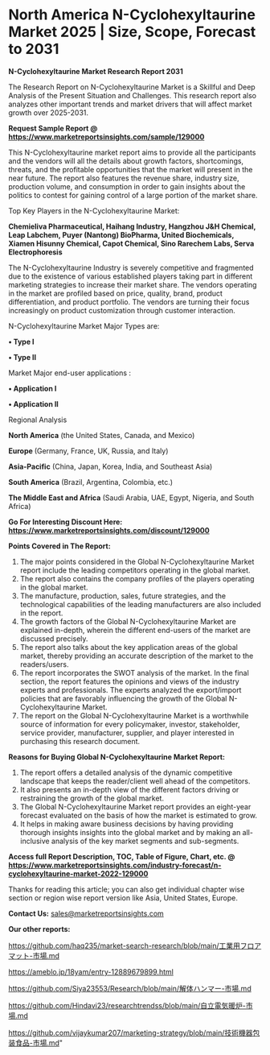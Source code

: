 # North America N-Cyclohexyltaurine Market 2025 | Size, Scope, Forecast to 2031

<strong>N-Cyclohexyltaurine Market Research Report 2031</strong>

The Research Report on N-Cyclohexyltaurine Market is a Skillful and Deep Analysis of the Present Situation and Challenges. This research report also analyzes other important trends and market drivers that will affect market growth over 2025-2031.

<strong>Request Sample Report @ <a href=https://www.marketreportsinsights.com/sample/129000>https://www.marketreportsinsights.com/sample/129000</a></strong>

This N-Cyclohexyltaurine market report aims to provide all the participants and the vendors will all the details about growth factors, shortcomings, threats, and the profitable opportunities that the market will present in the near future. The report also features the revenue share, industry size, production volume, and consumption in order to gain insights about the politics to contest for gaining control of a large portion of the market share.

Top Key Players in the N-Cyclohexyltaurine Market:

<strong>Chemieliva Pharmaceutical, Haihang Industry, Hangzhou J&H Chemical, Leap Labchem, Puyer (Nantong) BioPharma, United Biochemicals, Xiamen Hisunny Chemical, Capot Chemical, Sino Rarechem Labs, Serva Electrophoresis</strong>

The N-Cyclohexyltaurine Industry is severely competitive and fragmented due to the existence of various established players taking part in different marketing strategies to increase their market share. The vendors operating in the market are profiled based on price, quality, brand, product differentiation, and product portfolio. The vendors are turning their focus increasingly on product customization through customer interaction.

N-Cyclohexyltaurine Market Major Types are:

<strong>• Type I

• Type II</strong>

Market Major end-user applications :

<strong>• Application I

• Application II</strong>

Regional Analysis

</u><strong><b>North America</b></strong> (the United States, Canada, and Mexico)

<strong><b>Europe </b></strong>(Germany, France, UK, Russia, and Italy)

<strong><b>Asia-Pacific</b></strong> (China, Japan, Korea, India, and Southeast Asia)

<strong><b>South America</b></strong> (Brazil, Argentina, Colombia, etc.)

<strong><b>The Middle East and Africa</b></strong> (Saudi Arabia, UAE, Egypt, Nigeria, and South Africa)

<strong>Go For Interesting Discount Here: <a href=https://www.marketreportsinsights.com/discount/129000>https://www.marketreportsinsights.com/discount/129000</a></strong>

<strong>Points Covered in The Report:</strong>
<ol>
  <li>The major points considered in the Global N-Cyclohexyltaurine Market report include the leading competitors operating in the global market.</li>
  <li>The report also contains the company profiles of the players operating in the global market.</li>
  <li>The manufacture, production, sales, future strategies, and the technological capabilities of the leading manufacturers are also included in the report.</li>
  <li>The growth factors of the Global N-Cyclohexyltaurine Market are explained in-depth, wherein the different end-users of the market are discussed precisely.</li>
  <li>The report also talks about the key application areas of the global market, thereby providing an accurate description of the market to the readers/users.</li>
  <li>The report incorporates the SWOT analysis of the market. In the final section, the report features the opinions and views of the industry experts and professionals. The experts analyzed the export/import policies that are favorably influencing the growth of the Global N-Cyclohexyltaurine Market.</li>
  <li>The report on the Global N-Cyclohexyltaurine Market is a worthwhile source of information for every policymaker, investor, stakeholder, service provider, manufacturer, supplier, and player interested in purchasing this research document.</li>
</ol>
<strong>Reasons for Buying Global N-Cyclohexyltaurine Market Report:</strong>

<ol>
  <li>The report offers a detailed analysis of the dynamic competitive landscape that keeps the reader/client well ahead of the competitors.</li>
  <li>It also presents an in-depth view of the different factors driving or restraining the growth of the global market.</li>
  <li>The Global N-Cyclohexyltaurine Market report provides an eight-year forecast evaluated on the basis of how the market is estimated to grow.</li>
  <li>It helps in making aware business decisions by having providing thorough insights insights into the global market and by making an all-inclusive analysis of the key market segments and sub-segments.</li>
</ol>
<strong>Access full Report Description, TOC, Table of Figure, Chart, etc. @ <a href=https://www.marketreportsinsights.com/industry-forecast/n-cyclohexyltaurine-market-2022-129000>https://www.marketreportsinsights.com/industry-forecast/n-cyclohexyltaurine-market-2022-129000</a></strong>


Thanks for reading this article; you can also get individual chapter wise section or region wise report version like Asia, United States, Europe.

<strong>Contact Us:</strong>
sales@marketreportsinsights.com

<strong>Our other reports:</strong>

<a href=https://github.com/haq235/market-search-research/blob/main/工業用フロアマット-市場.md>https://github.com/haq235/market-search-research/blob/main/工業用フロアマット-市場.md</a>

<a href=https://ameblo.jp/18yam/entry-12889679899.html>https://ameblo.jp/18yam/entry-12889679899.html</a>

<a href=https://github.com/Siya23553/Research/blob/main/解体ハンマー-市場.md>https://github.com/Siya23553/Research/blob/main/解体ハンマー-市場.md</a>

<a href=https://github.com/Hindavi23/researchtrendss/blob/main/自立電気暖炉-市場.md>https://github.com/Hindavi23/researchtrendss/blob/main/自立電気暖炉-市場.md</a>

<a href=https://github.com/vijaykumar207/marketing-strategy/blob/main/技術機器包装食品-市場.md>https://github.com/vijaykumar207/marketing-strategy/blob/main/技術機器包装食品-市場.md</a>"
